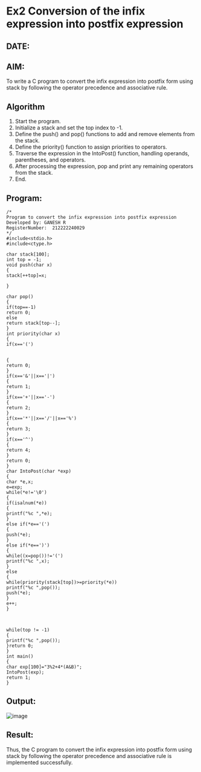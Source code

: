 # Ex2 Conversion of the infix expression into postfix expression
## DATE:
## AIM:
To write a C program to convert the infix expression into postfix form using stack by following the operator precedence and associative rule.

## Algorithm
1. Start the program. 
2. Initialize a stack and set the top index to -1. 
3. Define the push() and pop() functions to add and remove elements from the stack. 
4. Define the priority() function to assign priorities to operators. 
5. Traverse the expression in the IntoPost() function, handling operands, parentheses, and 
operators. 
6. After processing the expression, pop and print any remaining operators from the stack. 
7. End.

## Program:
```
/*
Program to convert the infix expression into postfix expression
Developed by: GANESH R
RegisterNumber:  212222240029
*/
#include<stdio.h> 
#include<ctype.h> 
 
char stack[100]; 
int top = -1; 
void push(char x) 
{ 
stack[++top]=x; 
 
} 
 
char pop() 
{ 
if(top==-1) 
return 0; 
else 
return stack[top--]; 
} 
int priority(char x) 
{ 
if(x=='(') 
  
  
{ 
return 0; 
} 
if(x=='&'||x=='|') 
{ 
return 1; 
} 
if(x=='+'||x=='-') 
{ 
return 2; 
} 
if(x=='*'||x=='/'||x=='%') 
{ 
return 3; 
} 
if(x=='^') 
{ 
return 4; 
} 
return 0; 
} 
char IntoPost(char *exp) 
{ 
char *e,x; 
e=exp; 
while(*e!='\0') 
{ 
if(isalnum(*e)) 
{ 
printf("%c ",*e); 
} 
else if(*e=='(') 
{ 
push(*e); 
} 
else if(*e==')') 
{ 
while((x=pop())!='(') 
printf("%c ",x); 
} 
else 
{ 
while(priority(stack[top])>=priority(*e)) 
printf("%c ",pop()); 
push(*e); 
} 
e++; 
} 
  
  
 
while(top != -1) 
{ 
printf("%c ",pop()); 
}return 0; 
} 
int main() 
{ 
char exp[100]="3%2+4*(A&B)"; 
IntoPost(exp); 
return 1; 
} 
```

## Output:

![image](https://github.com/user-attachments/assets/6d73e34a-8e7b-4835-a4c3-e02ae689dbb6)


## Result:
Thus, the C program to convert the infix expression into postfix form using stack by following the operator precedence and associative rule is implemented successfully.
